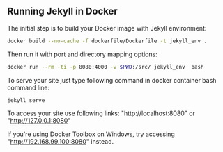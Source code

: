 ## Running Jekyll in Docker

The initial step is to build your Docker image with Jekyll environment:

```sh
docker build --no-cache -f dockerfile/Dockerfile -t jekyll_env .
```

Then run it with port and directory mapping options:

 ```sh
docker run --rm -ti -p 8080:4000 -v $PWD:/src/ jekyll_env  bash
```

To serve your site just type following command in docker container bash command line:

```sh
jekyll serve
```

To access your site use following links: "http://localhost:8080" or "http://127.0.0.1:8080" 

If you're using Docker Toolbox on Windows, try accessing "http://192.168.99.100:8080" instead.